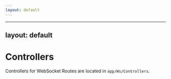 ```yaml
---
layout: default
---
```


---
layout: default
---

# Controllers

Controllers for WebSocket Routes are located in `app/Ws/Controllers`.
